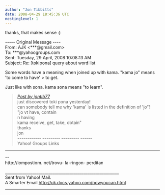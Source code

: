 ```yaml
---
author: "Jon Tibbitts"
date: 2008-04-29 18:45:36 UTC
nestinglevel: 1
---
```

thanks, that makes sense :)  
  
  
\----- Original Message ----  
From: AJK <\*\*\*@gmail.com>  
To: \*\*\*@yahoogroups.com  
Sent: Tuesday, 29 April, 2008 10:08:13 AM  
Subject: Re: \[tokipona\] query about word list  
  
  
Some words have a meaning when joined up with kama. "kama jo" means  
'to come to have' > to get.  
  
Just like with sona. kama sona means "to learn".  

> [_Post by jontib77_](/eSWdwse4/query-about-word-list#post1)  
> just discovered toki pona yesterday!  
> can somebody tell me why 'kama' is listed in the definition of 'jo'?  
> "jo vt have, contain  
> n having  
> kama receive, get, take, obtain"  
> thanks  
> jon  
> \------------ --------- --------- ------  
> Yahoo! Groups Links  
> 

***

\--  
http://iompostiom. net/trovu- la-ringon- perditan  
  
  
  
\_\_\_\_\_\_\_\_\_\_\_\_\_\_\_\_\_\_\_\_\_\_\_\_\_\_\_\_\_\_\_\_\_\_\_\_\_\_\_\_\_\_\_\_\_\_\_\_\_\_\_\_\_\_\_\_\_\_  
Sent from Yahoo! Mail.  
A Smarter Email http://uk.docs.yahoo.com/nowyoucan.html  


***